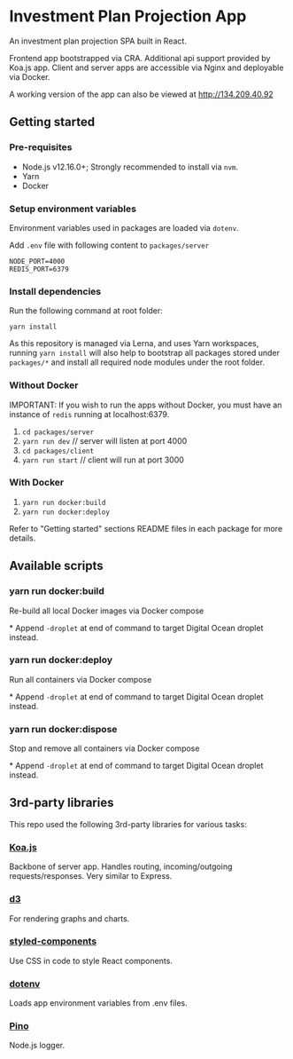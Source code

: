 # Investment Plan Projection App

An investment plan projection SPA built in React.

Frontend app bootstrapped via CRA. Additional api support provided by Koa.js app. Client and server apps are accessible via Nginx and deployable via Docker.

A working version of the app can also be viewed at http://134.209.40.92

## Getting started

### Pre-requisites

- Node.js v12.16.0+; Strongly recommended to install via `nvm`.
- Yarn
- Docker

### Setup environment variables

Environment variables used in packages are loaded via `dotenv`.

Add `.env` file with following content to `packages/server`

```
NODE_PORT=4000
REDIS_PORT=6379
```

### Install dependencies

Run the following command at root folder:

`yarn install`

As this repository is managed via Lerna, and uses Yarn workspaces, running `yarn install` will also help to bootstrap all packages stored under `packages/*` and install all required node modules under the root folder.

### Without Docker

IMPORTANT: If you wish to run the apps without Docker, you must have an instance of `redis` running at localhost:6379.

1. `cd packages/server`
2. `yarn run dev`  // server will listen at port 4000
3. `cd packages/client`
4. `yarn run start` // client will run at port 3000

### With Docker

1. `yarn run docker:build`
2. `yarn run docker:deploy`

Refer to "Getting started" sections README files in each package for more details.

## Available scripts

### yarn run docker:build

Re-build all local Docker images via Docker compose

\* Append `-droplet` at end of command to target Digital Ocean droplet instead.

### yarn run docker:deploy

Run all containers via Docker compose

\* Append `-droplet` at end of command to target Digital Ocean droplet instead.

### yarn run docker:dispose

Stop and remove all containers via Docker compose

\* Append `-droplet` at end of command to target Digital Ocean droplet instead.

## 3rd-party libraries

This repo used the following 3rd-party libraries for various tasks:

### [Koa.js](https://koajs.com/)

Backbone of server app. Handles routing, incoming/outgoing requests/responses. Very similar to Express.

### [d3](https://d3js.org/)

For rendering graphs and charts.

### [styled-components](https://styled-components.com/)

Use CSS in code to style React components.

### [dotenv](https://github.com/motdotla/dotenv)

Loads app environment variables from .env files.

### [Pino](https://github.com/pinojs/pino)

Node.js logger.
